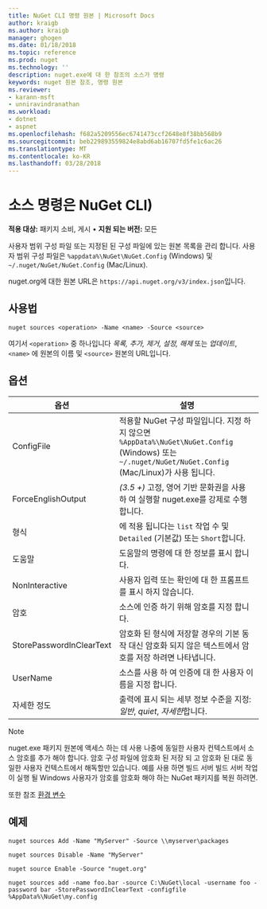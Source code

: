 ```yaml
---
title: NuGet CLI 명령 원본 | Microsoft Docs
author: kraigb
ms.author: kraigb
manager: ghogen
ms.date: 01/18/2018
ms.topic: reference
ms.prod: nuget
ms.technology: ''
description: nuget.exe에 대 한 참조의 소스가 명령
keywords: nuget 원본 참조, 명령 원본
ms.reviewer:
- karann-msft
- unniravindranathan
ms.workload:
- dotnet
- aspnet
ms.openlocfilehash: f682a5209556ec6741473ccf2648e8f38bb568b9
ms.sourcegitcommit: beb229893559824e8abd6ab16707fd5fe1c6ac26
ms.translationtype: MT
ms.contentlocale: ko-KR
ms.lasthandoff: 03/28/2018
---
```

# <a name="sources-command-nuget-cli"></a>소스 명령은 NuGet CLI)

**적용 대상:** 패키지 소비, 게시 &bullet; **지원 되는 버전:** 모든

사용자 범위 구성 파일 또는 지정된 된 구성 파일에 있는 원본 목록을 관리 합니다. 사용자 범위 구성 파일은 `%appdata%\NuGet\NuGet.Config` (Windows) 및 `~/.nuget/NuGet/NuGet.Config` (Mac/Linux).

nuget.org에 대한 원본 URL은 `https://api.nuget.org/v3/index.json`입니다.

## <a name="usage"></a>사용법

```cli
nuget sources <operation> -Name <name> -Source <source>
```

여기서 `<operation>` 중 하나입니다 *목록, 추가, 제거, 설정, 해제* 또는 *업데이트*, `<name>` 에 원본의 이름 및 `<source>` 원본의 URL입니다.

## <a name="options"></a>옵션

| 옵션 | 설명 |
| --- | --- |
| ConfigFile | 적용할 NuGet 구성 파일입니다. 지정 하지 않으면 `%AppData%\NuGet\NuGet.Config` (Windows) 또는 `~/.nuget/NuGet/NuGet.Config` (Mac/Linux)가 사용 됩니다.|
| ForceEnglishOutput | *(3.5 +)*  고정, 영어 기반 문화권을 사용 하 여 실행할 nuget.exe를 강제로 수행 합니다. |
| 형식 | 에 적용 됩니다는 `list` 작업 수 및 `Detailed` (기본값) 또는 `Short`합니다. |
| 도움말 | 도움말의 명령에 대 한 정보를 표시 합니다. |
| NonInteractive | 사용자 입력 또는 확인에 대 한 프롬프트를 표시 하지 않습니다. |
| 암호 | 소스에 인증 하기 위해 암호를 지정 합니다. |
| StorePasswordInClearText | 암호화 된 형식에 저장할 경우의 기본 동작 대신 암호화 되지 않은 텍스트에서 암호를 저장 하려면 나타냅니다. |
| UserName | 소스를 사용 하 여 인증에 대 한 사용자 이름을 지정 합니다. |
| 자세한 정도 | 출력에 표시 되는 세부 정보 수준을 지정: *일반*, *quiet*, *자세한*합니다. |

> [!Note]
> nuget.exe 패키지 원본에 액세스 하는 데 사용 나중에 동일한 사용자 컨텍스트에서 소스 암호를 추가 해야 합니다. 암호 구성 파일에 암호화 된 저장 되 고 암호화 된 대로 동일한 사용자 컨텍스트에서 해독할만 있습니다. 예를 사용 하면 빌드 서버 빌드 서버 작업이 실행 될 Windows 사용자가 암호를 암호화 해야 하는 NuGet 패키지를 복원 하려면.

또한 참조 [환경 변수](cli-ref-environment-variables.md)

## <a name="examples"></a>예제

```cli
nuget sources Add -Name "MyServer" -Source \\myserver\packages

nuget sources Disable -Name "MyServer"

nuget source Enable -Source "nuget.org"

nuget sources add -name foo.bar -source C:\NuGet\local -username foo -password bar -StorePasswordInClearText -configfile %AppData%\NuGet\my.config
```
